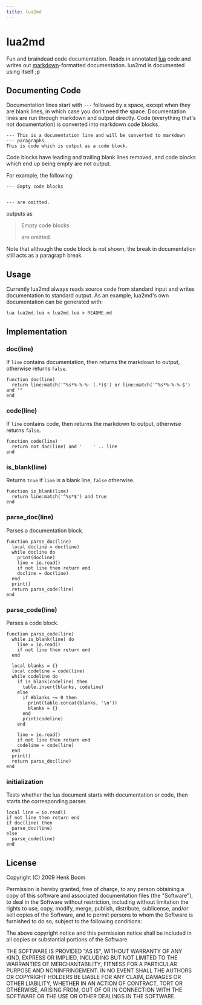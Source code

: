 ```yaml
---
title: lua2md
---
```


lua2md
======

Fun and braindead code documentation. Reads in annotated [lua][1] code and
writes out [markdown][2]-formatted documentation. lua2md is documented
using itself ;p

[1]: http://www.lua.org/
[2]: http://daringfireball.net/projects/markdown/

Documenting Code
----------------

Documentation lines start with `---` followed by a space, except when they
are blank lines, in which case you don't need the space. Documentation
lines are run through markdown and output directly. Code (everything that's
not documentation) is converted into markdown code blocks.

    --- This is a documentation line and will be converted to markdown
    --- paragraphs
    This is code which is output as a code block.

Code blocks have leading and trailing blank lines removed, and code blocks
which end up being empty are not output.

For example, the following:

    --- Empty code blocks
    
    
    --- are omitted.

outputs as

> Empty code blocks
>
> are omitted.

Note that although the code block is not shown, the break in documentation
still acts as a paragraph break.


Usage
-----

Currently lua2md always reads source code from standard input and writes
documentation to standard output. As an example, lua2md's own documentation
can be generated with:

    lua lua2md.lua < lua2md.lua > README.md


Implementation
--------------


### doc(line)
If `line` contains documentation, then returns the markdown to output,
otherwise returns `false`.

    function doc(line)
      return line:match('^%s*%-%-%- (.*)$') or line:match('^%s*%-%-%-$') and ""
    end

### code(line)
If `line` contains code, then returns the markdown to output, otherwise
returns `false`.

    function code(line)
      return not doc(line) and '    ' .. line
    end

### is_blank(line)
Returns `true` if `line` is a blank line, `false` otherwise.

    function is_blank(line)
      return line:match('^%s*$') and true
    end

### parse_doc(line)
Parses a documentation block.

    function parse_doc(line)
      local docline = doc(line)
      while docline do
        print(docline)
        line = io.read()
        if not line then return end
        docline = doc(line)
      end
      print()
      return parse_code(line)
    end

### parse_code(line)
Parses a code block.

    function parse_code(line)
      while is_blank(line) do
        line = io.read()
        if not line then return end
      end
    
      local blanks = {}
      local codeline = code(line)
      while codeline do
        if is_blank(codeline) then
          table.insert(blanks, codeline)
        else
          if #blanks ~= 0 then
            print(table.concat(blanks, '\n'))
            blanks = {}
          end
          print(codeline)
        end
    
        line = io.read()
        if not line then return end
        codeline = code(line)
      end
      print()
      return parse_doc(line)
    end

### initialization
Tests whether the lua document starts with documentation or code, then
starts the corresponding parser.

    local line = io.read()
    if not line then return end
    if doc(line) then
      parse_doc(line)
    else
      parse_code(line)
    end

License
-------

Copyright (C) 2009 Henk Boom

Permission is hereby granted, free of charge, to any person obtaining a
copy of this software and associated documentation files (the "Software"),
to deal in the Software without restriction, including without limitation
the rights to use, copy, modify, merge, publish, distribute, sublicense,
and/or sell copies of the Software, and to permit persons to whom the
Software is furnished to do so, subject to the following conditions:

The above copyright notice and this permission notice shall be included in
all copies or substantial portions of the Software.

THE SOFTWARE IS PROVIDED "AS IS", WITHOUT WARRANTY OF ANY KIND, EXPRESS OR
IMPLIED, INCLUDING BUT NOT LIMITED TO THE WARRANTIES OF MERCHANTABILITY,
FITNESS FOR A PARTICULAR PURPOSE AND NONINFRINGEMENT.  IN NO EVENT SHALL
THE AUTHORS OR COPYRIGHT HOLDERS BE LIABLE FOR ANY CLAIM, DAMAGES OR OTHER
LIABILITY, WHETHER IN AN ACTION OF CONTRACT, TORT OR OTHERWISE, ARISING
FROM, OUT OF OR IN CONNECTION WITH THE SOFTWARE OR THE USE OR OTHER
DEALINGS IN THE SOFTWARE.
